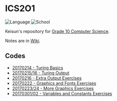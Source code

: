 # ICS2O1

![Language](https://img.shields.io/badge/language-turing-red.svg?style=flat-square)
![School](https://img.shields.io/badge/school-langstaff-010042.svg?style=flat-square)

Keisun's repository for
[Grade 10 Computer Science](http://moodle2.yrdsb.ca/course/view.php?id=12006).

Notes are in [Wiki](../../wiki).

## Codes

- [20170214 - Turing Basics](20170214_turing-basics)
- [20170215/16 - Turing Output](20170215_turing-output)
- [20170216 - Extra Output Exercises](20170216_extra-output-exercises)
- [20170222 - Graphics and Fonts Exercises](20170222_graphics-and-fonts-exercises)
- [20170223/24 - More Graphics Exercises](20170223_more-graphics-exercises)
- [20170301/02 - Variables and Constants Exercises](20170301_variables-and-constants-exercises)
